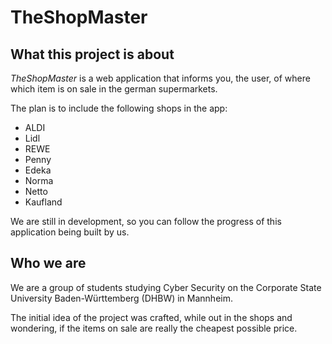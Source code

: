 # TheShopMaster

## What this project is about

$TheShopMaster$ is a web application that informs you, the user, of where which item is on sale in the german supermarkets.

The plan is to include the following shops in the app:
- ALDI
- Lidl
- REWE
- Penny
- Edeka
- Norma
- Netto
- Kaufland

We are still in development, so you can follow the progress of this application being built by us. 

## Who we are

We are a group of students studying Cyber Security on the Corporate State University Baden-Württemberg (DHBW) in Mannheim. 

The initial idea of the project was crafted, while out in the shops and wondering, if the items on sale are really the cheapest possible price.
